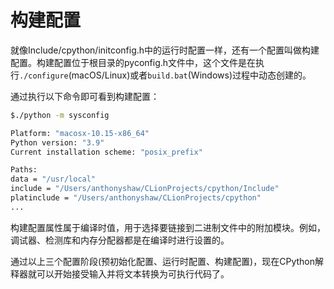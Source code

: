 # 构建配置

就像Include/cpython/initconfig.h中的运行时配置一样，还有一个配置叫做构建配置。构建配置位于根目录的pyconfig.h文件中，这个文件是在执行`./configure`(macOS/Linux)或者`build.bat`(Windows)过程中动态创建的。

通过执行以下命令即可看到构建配置： 

```bash
$./python -m sysconfig

Platform: "macosx-10.15-x86_64"
Python version: "3.9"
Current installation scheme: "posix_prefix"

Paths:
data = "/usr/local"
include = "/Users/anthonyshaw/CLionProjects/cpython/Include"
platinclude = "/Users/anthonyshaw/CLionProjects/cpython"
...
```
构建配置属性属于编译时值，用于选择要链接到二进制文件中的附加模块。例如，调试器、检测库和内存分配器都是在编译时进行设置的。

通过以上三个配置阶段(预初始化配置、运行时配置、构建配置)，现在CPython解释器就可以开始接受输入并将文本转换为可执行代码了。